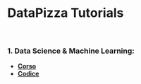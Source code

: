 # DataPizza Tutorials

<br>

### 1. Data Science & Machine Learning:
- <ins>**[Corso](https://www.instagram.com/datapizza/guide/data-science-tips/17949599117195141/)**</ins>
- <ins>**[Codice](https://github.com/data-pizza/tutorials/tree/main/Data%20Science%20%26%20Machine%20Learning)**</ins>

